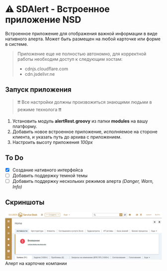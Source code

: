 # ⚠️ SDAlert - Встроенное приложение NSD
Встроенное приложение для отображения важной информации в виде нативного алерта. Может быть размещен на любой карточке или форме в системе.

> Приложение еще не полностью автономно, для корректной работы необходим доступ к следующим хостам:
> * cdnjs.cloudflare.com
> * cdn.jsdelivr.ne

## Запуск приложения
>❗❗ Все настройки должны произвожиться знающими людьми в режиме технолога ❗❗

1. Установить модуль **alertRest.groovy** из папки **modules** на вашу платформу.
1. Добавить новое встроенное приложение, исполняемое на стороне клиента, и указать путь до архива с приложением.
1. Настроить высоту приложения *100px*

## To Do
- [x] Создание нативного интерфейса
- [ ] Добавить поддержку темной темы
- [ ] Добавить поддержку нескольких режимов алерта *(Danger, Warn, Info)*

## Скриншоты

![Алерт на карточке компании](docs/company.png)
Алерт на карточке компании